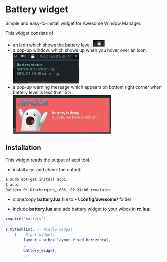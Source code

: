 # Battery widget
Simple and easy-to-install widget for Awesome Window Manager.

This widget consists of 

 - an icon which shows the battery level: ![Battery Widget](./bat-wid-1.png)
 - a pop-up window, which shows up when you hover over an icon: ![Battery Widget](./bat-wid-2.png)
 - a pop-up warning message which appears on bottom right corner when battery level is less that 15%: ![Battery Widget](./bat-wid-3.png) 

## Installation

This widget reads the output of acpi tool.
- install `acpi` and check the output:

```bash
$ sudo apt-get install acpi
$ acpi
Battery 0: Discharging, 66%, 02:34:06 remaining
```

- clone/copy **battery.lua** file to **~/.config/awesome/** folder;

- include **battery.lua** and add battery widget to your wibox in **rc.lua**:

```lua
require("battery")
...
s.mytasklist, -- Middle widget
	{ -- Right widgets
    	layout = wibox.layout.fixed.horizontal,
		...
		battery_widget,
		...      
```
